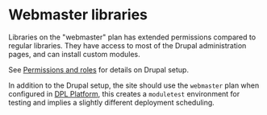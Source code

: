 # Webmaster libraries

Libraries on the "webmaster" plan has extended permissions compared to
regular libraries. They have access to most of the Drupal
administration pages, and can install custom modules.

See [Permissions and roles](./permissions-and-roles) for details on
Drupal setup.

In addition to the Drupal setup, the site should use the `webmaster`
plan when configured in [DPL
Platform](https://danskernesdigitalebibliotek.github.io/dpl-docs/DPL-Platform/),
this creates a `moduletest` environment for testing and implies a
slightly different deployment scheduling.
